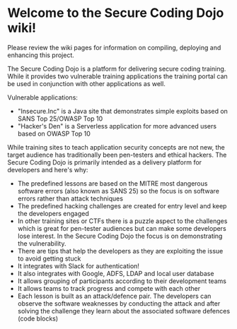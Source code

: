 # Welcome to the Secure Coding Dojo wiki!

Please review the wiki pages for information on compiling, deploying and enhancing this project.

The Secure Coding Dojo is a platform for delivering secure coding training. While it provides two vulnerable training applications the training portal can be used in conjunction with other applications as well. 

Vulnerable applications:
- "Insecure.Inc" is a Java site that demonstrates simple exploits based on SANS Top 25/OWASP Top 10 
- "Hacker's Den" is a Serverless application for more advanced users based on OWASP Top 10

While training sites to teach application security concepts are not new, the target audience has traditionally been pen-testers and ethical hackers. The Secure Coding Dojo is primarily intended as a delivery platform for developers and here's why:

* The predefined lessons are based on the MITRE most dangerous software errors (also known as SANS 25) so the focus is on software errors rather than attack techniques
* The predefined hacking challenges are created for entry level and keep the developers engaged
* In other training sites or CTFs there is a puzzle aspect to the challenges which is great for pen-tester audiences but can make some developers lose interest. In the Secure Coding Dojo the focus is on demonstrating the vulnerability.
* There are tips that help the developers as they are exploiting the issue to avoid getting stuck
* It integrates with Slack for authentication!
* It also integrates with Google, ADFS, LDAP and local user database
* It allows grouping of participants according to their development teams
* It allows teams to track progress and compete with each other
* Each lesson is built as an attack/defence pair. The developers can observe the software weaknesses by conducting the attack and after solving the challenge they learn about the associated software defences (code blocks)
